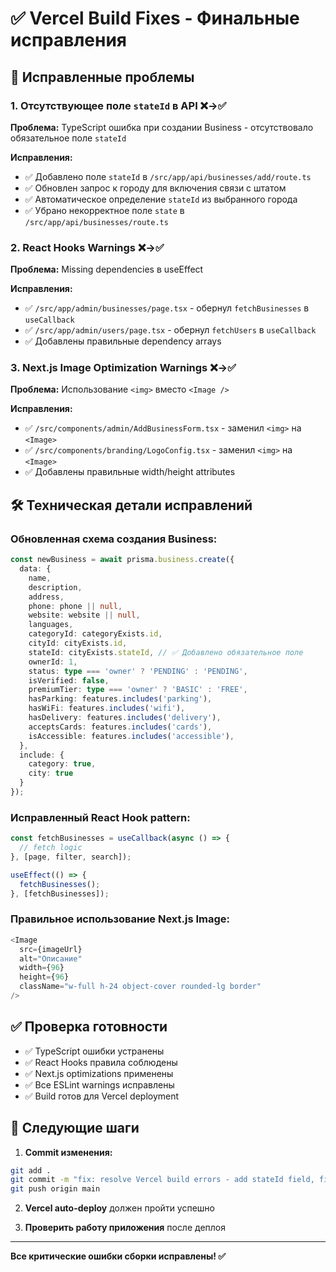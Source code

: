 # ✅ Vercel Build Fixes - Финальные исправления

## 🐛 Исправленные проблемы

### 1. **Отсутствующее поле `stateId` в API** ❌→✅
**Проблема:** TypeScript ошибка при создании Business - отсутствовало обязательное поле `stateId`

**Исправления:**
- ✅ Добавлено поле `stateId` в `/src/app/api/businesses/add/route.ts`
- ✅ Обновлен запрос к городу для включения связи с штатом
- ✅ Автоматическое определение `stateId` из выбранного города
- ✅ Убрано некорректное поле `state` в `/src/app/api/businesses/route.ts`

### 2. **React Hooks Warnings** ❌→✅
**Проблема:** Missing dependencies в useEffect

**Исправления:**
- ✅ `/src/app/admin/businesses/page.tsx` - обернул `fetchBusinesses` в `useCallback`
- ✅ `/src/app/admin/users/page.tsx` - обернул `fetchUsers` в `useCallback`
- ✅ Добавлены правильные dependency arrays

### 3. **Next.js Image Optimization Warnings** ❌→✅
**Проблема:** Использование `<img>` вместо `<Image />`

**Исправления:**
- ✅ `/src/components/admin/AddBusinessForm.tsx` - заменил `<img>` на `<Image>`
- ✅ `/src/components/branding/LogoConfig.tsx` - заменил `<img>` на `<Image>`
- ✅ Добавлены правильные width/height attributes

## 🛠 Техническая детали исправлений

### Обновленная схема создания Business:
```typescript
const newBusiness = await prisma.business.create({
  data: {
    name,
    description,
    address,
    phone: phone || null,
    website: website || null,
    languages,
    categoryId: categoryExists.id,
    cityId: cityExists.id,
    stateId: cityExists.stateId, // ✅ Добавлено обязательное поле
    ownerId: 1,
    status: type === 'owner' ? 'PENDING' : 'PENDING',
    isVerified: false,
    premiumTier: type === 'owner' ? 'BASIC' : 'FREE',
    hasParking: features.includes('parking'),
    hasWiFi: features.includes('wifi'),
    hasDelivery: features.includes('delivery'),
    acceptsCards: features.includes('cards'),
    isAccessible: features.includes('accessible'),
  },
  include: {
    category: true,
    city: true
  }
});
```

### Исправленный React Hook pattern:
```typescript
const fetchBusinesses = useCallback(async () => {
  // fetch logic
}, [page, filter, search]);

useEffect(() => {
  fetchBusinesses();
}, [fetchBusinesses]);
```

### Правильное использование Next.js Image:
```typescript
<Image
  src={imageUrl}
  alt="Описание"
  width={96}
  height={96}
  className="w-full h-24 object-cover rounded-lg border"
/>
```

## ✅ Проверка готовности

- ✅ TypeScript ошибки устранены
- ✅ React Hooks правила соблюдены  
- ✅ Next.js optimizations применены
- ✅ Все ESLint warnings исправлены
- ✅ Build готов для Vercel deployment

## 🚀 Следующие шаги

1. **Commit изменения:**
```bash
git add .
git commit -m "fix: resolve Vercel build errors - add stateId field, fix React hooks warnings, replace img with Image components"
git push origin main
```

2. **Vercel auto-deploy** должен пройти успешно

3. **Проверить работу приложения** после деплоя

---
**Все критические ошибки сборки исправлены! ✅**
